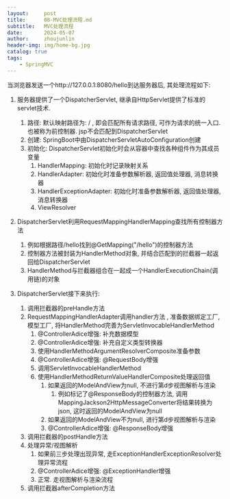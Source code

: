 ```yaml
---
layout:     post
title:      08-MVC处理流程.md
subtitle:   MVC处理流程
date:       2024-05-07
author:     zhoujunlin
header-img: img/home-bg.jpg
catalog: true
tags:
    - SpringMVC
---
```


当浏览器发送一个http://127.0.0.1:8080/hello到达服务器后, 其处理流程如下:

1. 服务器提供了一个DispatcherServlet, 继承自HttpServlet提供了标准的servlet技术.
   1. 路径: 默认映射路径为: /  , 即会匹配所有请求路径, 可作为请求的统一入口. 也被称为前控制器. jsp不会匹配到DispatcherServlet
   2. 创建: SpringBoot中由DispatcherServletAutoConfiguration创建
   3. 初始化: DispatcherServlet初始化时会从容器中查找各种组件作为其成员变量
      1. HandlerMapping: 初始化时记录映射关系
      2. HandlerAdapter: 初始化时准备参数解析器, 返回值处理器, 消息转换器
      3. HandlerExceptionAdapter: 初始化时准备参数解析器, 返回值处理器, 消息转换器
      4. ViewResolver

2. DispatcherServlet利用RequestMappingHandlerMapping查找所有控制器方法
   1. 例如根据路径/hello找到@GetMapping("/hello")的控制器方法
   2. 控制器方法被封装为HandlerMethod对象, 并结合匹配到的拦截器一起返回给DispatcherServlet
   3. HandlerMethod与拦截器组合在一起成一个HandlerExecutionChain(调用链)的对象
   
3. DispatcherServlet接下来执行:
   1. 调用拦截器的preHandle方法
   2. RequestMappingHandlerAdapter调用handler方法	, 准备数据绑定工厂, 模型工厂, 将HandlerMethod完善为ServletInvocableHandlerMethod
      1. @ControllerAdice增强: 补充数据模型
      2. @ControllerAdice增强: 补充自定义类型转换器
      3. 使用HandlerMethodArgumentResolverComposite准备参数
      4. @ControllerAdice增强: @RequestBody增强
      5. 调用ServletInvocableHandlerMethod
      6. 使用HandlerMethodReturnValueHandlerComposite处理返回值
         1. 如果返回的ModelAndView为null, 不进行第d步视图解析与渲染
            1. 例如标记了@ResponseBody的控制器方法, 调用MappingJackson2HttpMessageConverter将结果转换为json, 这时返回的ModelAndView为null
         2. 如果返回的ModelAndView不为null, 进行第d步视图解析与渲染
         3. @ControllerAdice增强: @ResponseBody增强
   3. 调用拦截器的postHandle方法
   4. 处理异常/视图解析
      1. 如果前三步处理出现异常, 走ExceptionHandlerExceptionResolver处理异常流程
      2. @ControllerAdice增强: @ExceptionHandler增强
      3. 正常. 走视图解析与渲染流程
   5. 调用拦截器afterCompletion方法
